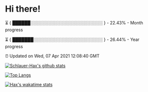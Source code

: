 # Hi there!

⏳ { ██████░░░░░░░░░░░░░░░░░░░░░░░░ } - 22.43% - Month progress

⏳ { ███████░░░░░░░░░░░░░░░░░░░░░░░ } - 26.44% - Year progress

⏰ Updated on Wed, 07 Apr 2021 12:08:40 GMT


[![Schlauer-Hax's github stats](https://github-readme-stats.vercel.app/api?username=Schlauer-Hax&show_icons=true&theme=dark&count_private=true)](https://github.com/Schlauer-Hax)


[![Top Langs](https://github-readme-stats.vercel.app/api/top-langs/?username=Schlauer-Hax&layout=compact&theme=dark)](https://github.com/Schlauer-Hax?tab=repositories)


[![Hax's wakatime stats](https://github-readme-stats.vercel.app/api/wakatime?username=Hax&theme=dark)](https://wakatime.com/@Hax)

